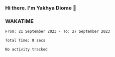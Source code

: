 ### Hi there. I'm Yakhya Diome 👋

### WAKATIME
<!--START_SECTION:waka-->

```txt
From: 21 September 2023 - To: 27 September 2023

Total Time: 0 secs

No activity tracked
```

<!--END_SECTION:waka-->
